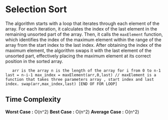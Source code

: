 # Selection Sort

The algorithm starts with a loop that iterates through each element of the array. For each iteration, it calculates the index of the last element in the remaining unsorted part of the array. Then, it calls the `maxElement` function, which identifies the index of the maximum element within the range of the array from the start index to the last index. After obtaining the index of the maximum element, the algorithm swaps it with the last element of the unsorted part, effectively placing the maximum element at its correct position in the sorted array.

`    arr is the array
	n is the length of the array
    for i from 0 to n-1
	    last = n-i-1
	    max_index = maxElement(arr,0,last)
	    // maxElement is a function that takes three parameters array , start index and last index.
	    swap(arr,max_index,last)
	[END OF FOR LOOP]
`

## Time Complexity
**Worst Case :** O(n^2)
**Best Case :** O(n^2)
**Average Case :** O(n^2)


	
	    
	    
